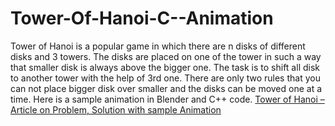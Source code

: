 # Tower-Of-Hanoi-C--Animation
Tower of Hanoi is a popular game in which there are n disks of different disks and 3 towers. The disks are placed on one of the tower in such a way that smaller disk is always above the bigger one. The task is to shift all disk to another tower with the help of 3rd one. There are only two rules that you can not place bigger disk over smaller and the disks can be moved one at a time. Here is a sample animation in Blender and C++ code.
<a href="http://tech.woodcutters.org/tower-of-hanoi/">Tower of Hanoi – Article on Problem, Solution with sample Animation</a>

